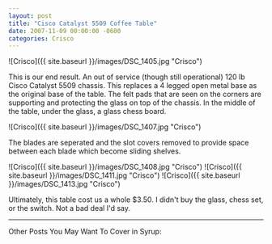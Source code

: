 ```yaml
---
layout: post
title: "Cisco Catalyst 5509 Coffee Table"
date: 2007-11-09 00:00:00 -0600
categories: Crisco
---
```


![Crisco]({{ site.baseurl }}/images/DSC_1405.jpg "Crisco")

This is our end result. An out of service (though still operational) 120 lb Cisco Catalyst 5509 chassis. This replaces a 4 legged open metal base as the original base of the table. The felt pads that are seen on the corners are supporting and protecting the glass on top of the chassis. In the middle of the table, under the glass, a glass chess board.

![Crisco]({{ site.baseurl }}/images/DSC_1407.jpg "Crisco")

The blades are seperated and the slot covers removed to provide space between each blade which become sliding shelves.


![Crisco]({{ site.baseurl }}/images/DSC_1408.jpg "Crisco")
![Crisco]({{ site.baseurl }}/images/DSC_1411.jpg "Crisco")
![Crisco]({{ site.baseurl }}/images/DSC_1413.jpg "Crisco")




Ultimately, this table cost us a whole $3.50. I didn't buy the glass, chess set, or the switch. Not a bad deal I'd say.




---


Other Posts You May Want To Cover in Syrup: